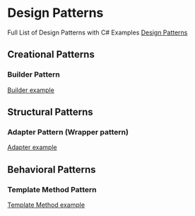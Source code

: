 # Design Patterns

Full List of Design Patterns with C# Examples
[Design Patterns](https://github.com/markjprice/tools-skills-net8/tree/main/docs/design-patterns)

## Creational Patterns

### Builder Pattern

[Builder example](./UserProfile.cs)

## Structural Patterns

### Adapter Pattern (Wrapper pattern)

[Adapter example](./TextProcessor.cs)

## Behavioral Patterns

### Template Method Pattern

[Template Method example](./CookingRecipe.cs)
